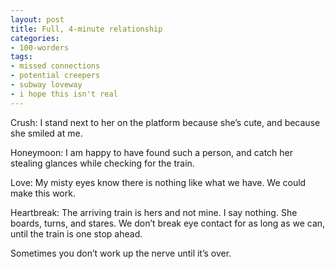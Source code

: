 ```yaml
---
layout: post
title: Full, 4-minute relationship
categories:
- 100-worders
tags:
- missed connections
- potential creepers
- subway loveway
- i hope this isn't real
---
```

Crush: I stand next to her on the platform because she’s cute, and because she smiled at me.

Honeymoon: I am happy to have found such a person, and catch her stealing glances while checking for the train.

Love: My misty eyes know there is nothing like what we have. We could make this work.

Heartbreak: The arriving train is hers and not mine. I say nothing. She boards, turns, and stares. We don’t break eye contact for as long as we can, until the train is one stop ahead.

Sometimes you don’t work up the nerve until it’s over.
